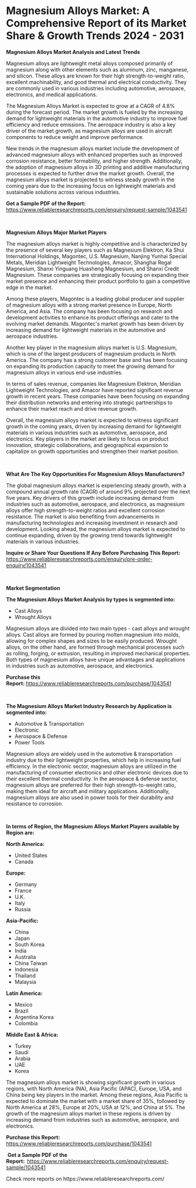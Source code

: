 <p><h1>Magnesium Alloys Market: A Comprehensive Report of its Market Share & Growth Trends 2024 - 2031</h1></p><p><strong>Magnesium Alloys Market Analysis and Latest Trends</strong></p>
<p><p>Magnesium alloys are lightweight metal alloys composed primarily of magnesium along with other elements such as aluminum, zinc, manganese, and silicon. These alloys are known for their high strength-to-weight ratio, excellent machinability, and good thermal and electrical conductivity. They are commonly used in various industries including automotive, aerospace, electronics, and medical applications.</p><p>The Magnesium Alloys Market is expected to grow at a CAGR of 4.8% during the forecast period. The market growth is fueled by the increasing demand for lightweight materials in the automotive industry to improve fuel efficiency and reduce emissions. The aerospace industry is also a key driver of the market growth, as magnesium alloys are used in aircraft components to reduce weight and improve performance.</p><p>New trends in the magnesium alloys market include the development of advanced magnesium alloys with enhanced properties such as improved corrosion resistance, better formability, and higher strength. Additionally, the adoption of magnesium alloys in 3D printing and additive manufacturing processes is expected to further drive the market growth. Overall, the magnesium alloys market is projected to witness steady growth in the coming years due to the increasing focus on lightweight materials and sustainable solutions across various industries.</p></p>
<p><strong>Get a Sample PDF of the Report:&nbsp;</strong> <a href="https://www.reliableresearchreports.com/enquiry/request-sample/1043541">https://www.reliableresearchreports.com/enquiry/request-sample/1043541</a></p>
<p>&nbsp;</p>
<p><strong>Magnesium Alloys Major Market Players</strong></p>
<p><p>The magnesium alloys market is highly competitive and is characterized by the presence of several key players such as Magnesium Elektron, Ka Shui International Holdings, Magontec, U.S. Magnesium, Nanjing Yunhai Special Metals, Meridian Lightweight Technologies, Amacor, Shanghai Regal Magnesium, Shanxi Yinguang Huasheng Magnesium, and Shanxi Credit Magnesium. These companies are strategically focusing on expanding their market presence and enhancing their product portfolio to gain a competitive edge in the market.</p><p>Among these players, Magontec is a leading global producer and supplier of magnesium alloys with a strong market presence in Europe, North America, and Asia. The company has been focusing on research and development activities to enhance its product offerings and cater to the evolving market demands. Magontec's market growth has been driven by increasing demand for lightweight materials in the automotive and aerospace industries.</p><p>Another key player in the magnesium alloys market is U.S. Magnesium, which is one of the largest producers of magnesium products in North America. The company has a strong customer base and has been focusing on expanding its production capacity to meet the growing demand for magnesium alloys in various end-use industries.</p><p>In terms of sales revenue, companies like Magnesium Elektron, Meridian Lightweight Technologies, and Amacor have reported significant revenue growth in recent years. These companies have been focusing on expanding their distribution networks and entering into strategic partnerships to enhance their market reach and drive revenue growth.</p><p>Overall, the magnesium alloys market is expected to witness significant growth in the coming years, driven by increasing demand for lightweight materials in various industries such as automotive, aerospace, and electronics. Key players in the market are likely to focus on product innovation, strategic collaborations, and geographical expansion to capitalize on growth opportunities and strengthen their market position.</p></p>
<p>&nbsp;</p>
<p><strong>What Are The Key Opportunities For Magnesium Alloys Manufacturers?</strong></p>
<p><p>The global magnesium alloys market is experiencing steady growth, with a compound annual growth rate (CAGR) of around 9% projected over the next five years. Key drivers of this growth include increasing demand from industries such as automotive, aerospace, and electronics, as magnesium alloys offer high strength-to-weight ratios and excellent corrosion resistance. The market is also benefiting from advancements in manufacturing technologies and increasing investment in research and development. Looking ahead, the magnesium alloys market is expected to continue expanding, driven by the growing trend towards lightweight materials in various industries.</p></p>
<p><strong>Inquire or Share Your Questions If Any Before Purchasing This Report:</strong> <a href="https://www.reliableresearchreports.com/enquiry/pre-order-enquiry/1043541">https://www.reliableresearchreports.com/enquiry/pre-order-enquiry/1043541</a></p>
<p>&nbsp;</p>
<p><strong>Market Segmentation</strong></p>
<p><strong>The Magnesium Alloys Market Analysis by types is segmented into:</strong></p>
<p><ul><li>Cast Alloys</li><li>Wrought Alloys</li></ul></p>
<p><p>Magnesium alloys are divided into two main types - cast alloys and wrought alloys. Cast alloys are formed by pouring molten magnesium into molds, allowing for complex shapes and sizes to be easily produced. Wrought alloys, on the other hand, are formed through mechanical processes such as rolling, forging, or extrusion, resulting in improved mechanical properties. Both types of magnesium alloys have unique advantages and applications in industries such as automotive, aerospace, and electronics.</p></p>
<p><strong>Purchase this Report:&nbsp;</strong><a href="https://www.reliableresearchreports.com/purchase/1043541">https://www.reliableresearchreports.com/purchase/1043541</a></p>
<p>&nbsp;</p>
<p><strong>The Magnesium Alloys Market Industry Research by Application is segmented into:</strong></p>
<p><ul><li>Automotive & Transportation</li><li>Electronic</li><li>Aerospace & Defense</li><li>Power Tools</li></ul></p>
<p><p>Magnesium alloys are widely used in the automotive & transportation industry due to their lightweight properties, which help in increasing fuel efficiency. In the electronic sector, magnesium alloys are utilized in the manufacturing of consumer electronics and other electronic devices due to their excellent thermal conductivity. In the aerospace & defense sector, magnesium alloys are preferred for their high strength-to-weight ratio, making them ideal for aircraft and military applications. Additionally, magnesium alloys are also used in power tools for their durability and resistance to corrosion.</p></p>
<p>&nbsp;</p>
<p><strong>In terms of Region, the Magnesium Alloys Market Players available by Region are:</strong></p>
<p>
    <p> <strong> North America: </strong>
        <ul>
            <li>United States</li>
            <li>Canada</li>
        </ul>
        </p> 
    <p> <strong> Europe: </strong>
        <ul>
            <li>Germany</li>
            <li>France</li>
            <li>U.K.</li>
            <li>Italy</li>
            <li>Russia</li>
        </ul>
        </p> 
    <p> <strong> Asia-Pacific: </strong>
        <ul>
            <li>China</li>
            <li>Japan</li>
            <li>South Korea</li>
            <li>India</li>
            <li>Australia</li>
            <li>China Taiwan</li>
            <li>Indonesia</li>
            <li>Thailand</li>
            <li>Malaysia</li>
        </ul>
        </p> 
    <p> <strong> Latin America: </strong>
        <ul>
            <li>Mexico</li>
            <li>Brazil</li>
            <li>Argentina Korea</li>
            <li>Colombia</li>
        </ul>
        </p> 
    <p> <strong> Middle East & Africa: </strong>
        <ul>
            <li>Turkey</li>
            <li>Saudi</li>
            <li>Arabia</li>
            <li>UAE</li>
            <li>Korea</li>
        </ul>
    </p>
    </p>
<p><p>The magnesium alloys market is showing significant growth in various regions, with North America (NA), Asia Pacific (APAC), Europe, USA, and China being key players in the market. Among these regions, Asia Pacific is expected to dominate the market with a market share of 35%, followed by North America at 28%, Europe at 20%, USA at 12%, and China at 5%. The growth of the magnesium alloys market in these regions is driven by increasing demand from industries such as automotive, aerospace, and electronics.</p></p>
<p><strong>Purchase this Report: </strong><a href="https://www.reliableresearchreports.com/purchase/1043541">https://www.reliableresearchreports.com/purchase/1043541</a></p>
<p>&nbsp;<strong>Get a Sample PDF of the Report:&nbsp;&nbsp;</strong><a href="https://www.reliableresearchreports.com/enquiry/request-sample/1043541">https://www.reliableresearchreports.com/enquiry/request-sample/1043541</a></p>
<p><strong></strong></p>
<p>Check more reports on https://www.reliableresearchreports.com/</p>